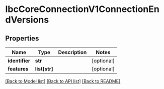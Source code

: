 # IbcCoreConnectionV1ConnectionEndVersions

## Properties
Name | Type | Description | Notes
------------ | ------------- | ------------- | -------------
**identifier** | **str** |  | [optional] 
**features** | **list[str]** |  | [optional] 

[[Back to Model list]](../README.md#documentation-for-models) [[Back to API list]](../README.md#documentation-for-api-endpoints) [[Back to README]](../README.md)

